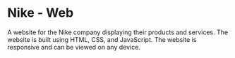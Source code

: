 # Nike - Web

A website for the Nike company displaying their products and services. The website is built using HTML, CSS, and JavaScript. The website is responsive and can be viewed on any device.
